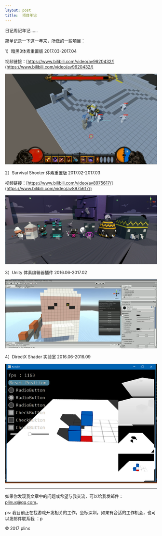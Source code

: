 ```yaml
---
layout:	post
title:	项目年记
---
```


日记周记年记……

简单记录一下这一年来，所做的一些项目：


1）暗黑3体素重置版 2017.03-2017.04 


视频链接：[https://www.bilibili.com/video/av9620432/](https://www.bilibili.com/video/av9620432/)


![d3](/img/projects/d3.png)


2）Survival Shooter 体素重置版 2017.02-2017.03


视频链接：[https://www.bilibili.com/video/av8975617/](https://www.bilibili.com/video/av8975617/)


![shooter](/img/projects/shooter.png)


3）Unity 体素编辑器插件 2016.06-2017.02


![voxel](/img/projects/voxel.png)


4）DirectX Shader 实验室 2016.06-2016.09


![shader](/img/projects/shaderlab.png)


----------

如果你发现我文章中的问题或希望与我交流，可以给我发邮件：[plinux@qq.com](mailto:plinux@qq.com)。

ps: 我目前正在找游戏开发相关的工作，坐标深圳，如果有合适的工作机会，也可以发邮件联系我 ：p

&copy; 2017 plinx